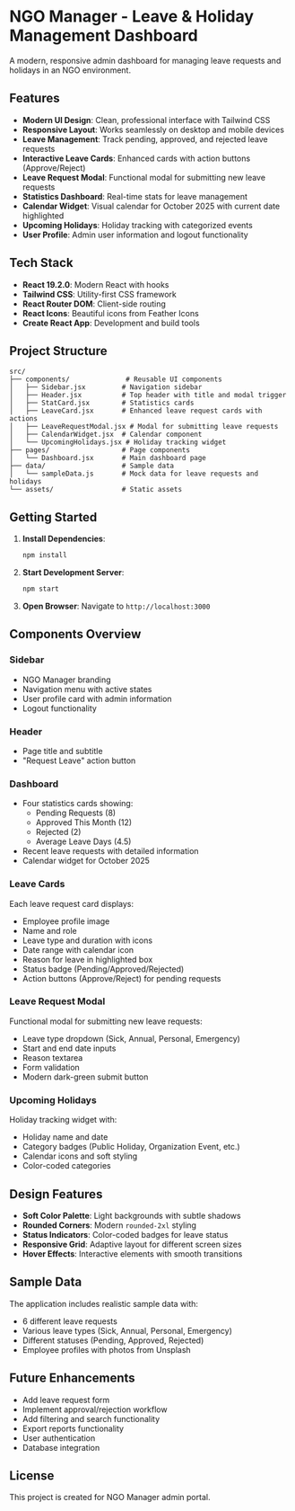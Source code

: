 # NGO Manager - Leave & Holiday Management Dashboard

A modern, responsive admin dashboard for managing leave requests and holidays in an NGO environment.

## Features

- **Modern UI Design**: Clean, professional interface with Tailwind CSS
- **Responsive Layout**: Works seamlessly on desktop and mobile devices
- **Leave Management**: Track pending, approved, and rejected leave requests
- **Interactive Leave Cards**: Enhanced cards with action buttons (Approve/Reject)
- **Leave Request Modal**: Functional modal for submitting new leave requests
- **Statistics Dashboard**: Real-time stats for leave management
- **Calendar Widget**: Visual calendar for October 2025 with current date highlighted
- **Upcoming Holidays**: Holiday tracking with categorized events
- **User Profile**: Admin user information and logout functionality

## Tech Stack

- **React 19.2.0**: Modern React with hooks
- **Tailwind CSS**: Utility-first CSS framework
- **React Router DOM**: Client-side routing
- **React Icons**: Beautiful icons from Feather Icons
- **Create React App**: Development and build tools

## Project Structure

```
src/
├── components/              # Reusable UI components
│   ├── Sidebar.jsx         # Navigation sidebar
│   ├── Header.jsx          # Top header with title and modal trigger
│   ├── StatCard.jsx        # Statistics cards
│   ├── LeaveCard.jsx       # Enhanced leave request cards with actions
│   ├── LeaveRequestModal.jsx # Modal for submitting leave requests
│   ├── CalendarWidget.jsx  # Calendar component
│   └── UpcomingHolidays.jsx # Holiday tracking widget
├── pages/                  # Page components
│   └── Dashboard.jsx       # Main dashboard page
├── data/                   # Sample data
│   └── sampleData.js       # Mock data for leave requests and holidays
└── assets/                 # Static assets
```

## Getting Started

1. **Install Dependencies**:
   ```bash
   npm install
   ```

2. **Start Development Server**:
   ```bash
   npm start
   ```

3. **Open Browser**:
   Navigate to `http://localhost:3000`

## Components Overview

### Sidebar
- NGO Manager branding
- Navigation menu with active states
- User profile card with admin information
- Logout functionality

### Header
- Page title and subtitle
- "Request Leave" action button

### Dashboard
- Four statistics cards showing:
  - Pending Requests (8)
  - Approved This Month (12)
  - Rejected (2)
  - Average Leave Days (4.5)
- Recent leave requests with detailed information
- Calendar widget for October 2025

### Leave Cards
Each leave request card displays:
- Employee profile image
- Name and role
- Leave type and duration with icons
- Date range with calendar icon
- Reason for leave in highlighted box
- Status badge (Pending/Approved/Rejected)
- Action buttons (Approve/Reject) for pending requests

### Leave Request Modal
Functional modal for submitting new leave requests:
- Leave type dropdown (Sick, Annual, Personal, Emergency)
- Start and end date inputs
- Reason textarea
- Form validation
- Modern dark-green submit button

### Upcoming Holidays
Holiday tracking widget with:
- Holiday name and date
- Category badges (Public Holiday, Organization Event, etc.)
- Calendar icons and soft styling
- Color-coded categories

## Design Features

- **Soft Color Palette**: Light backgrounds with subtle shadows
- **Rounded Corners**: Modern `rounded-2xl` styling
- **Status Indicators**: Color-coded badges for leave status
- **Responsive Grid**: Adaptive layout for different screen sizes
- **Hover Effects**: Interactive elements with smooth transitions

## Sample Data

The application includes realistic sample data with:
- 6 different leave requests
- Various leave types (Sick, Annual, Personal, Emergency)
- Different statuses (Pending, Approved, Rejected)
- Employee profiles with photos from Unsplash

## Future Enhancements

- Add leave request form
- Implement approval/rejection workflow
- Add filtering and search functionality
- Export reports functionality
- User authentication
- Database integration
## License

This project is created for NGO Manager admin portal.
